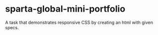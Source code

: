 # sparta-global-mini-portfolio
A task that demonstrates responsive CSS by creating an html with given specs.
